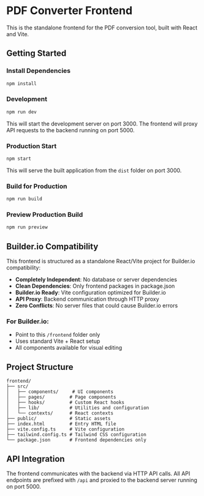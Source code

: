 # PDF Converter Frontend

This is the standalone frontend for the PDF conversion tool, built with React and Vite.

## Getting Started

### Install Dependencies
```bash
npm install
```

### Development
```bash
npm run dev
```
This will start the development server on port 3000. The frontend will proxy API requests to the backend running on port 5000.

### Production Start
```bash
npm start
```
This will serve the built application from the `dist` folder on port 3000.

### Build for Production
```bash
npm run build
```

### Preview Production Build
```bash
npm run preview
```

## Builder.io Compatibility

This frontend is structured as a standalone React/Vite project for Builder.io compatibility:

- **Completely Independent**: No database or server dependencies
- **Clean Dependencies**: Only frontend packages in package.json
- **Builder.io Ready**: Vite configuration optimized for Builder.io
- **API Proxy**: Backend communication through HTTP proxy
- **Zero Conflicts**: No server files that could cause Builder.io errors

### For Builder.io:
- Point to this `/frontend` folder only
- Uses standard Vite + React setup
- All components available for visual editing

## Project Structure

```
frontend/
├── src/
│   ├── components/     # UI components
│   ├── pages/         # Page components
│   ├── hooks/         # Custom React hooks
│   ├── lib/           # Utilities and configuration
│   └── contexts/      # React contexts
├── public/            # Static assets
├── index.html         # Entry HTML file
├── vite.config.ts     # Vite configuration
├── tailwind.config.ts # Tailwind CSS configuration
└── package.json       # Frontend dependencies only
```

## API Integration

The frontend communicates with the backend via HTTP API calls. All API endpoints are prefixed with `/api` and proxied to the backend server running on port 5000.